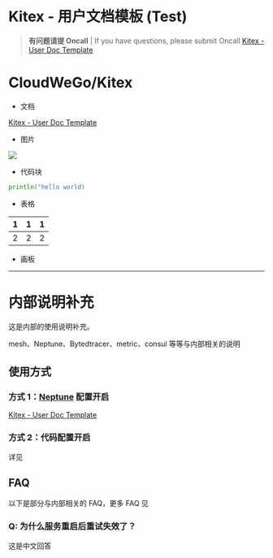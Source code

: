 # Kitex - 用户文档模板 (Test)

> **有问题请提 Oncall** | If you have questions, please submit Oncall [Kitex - User Doc Template](https%3A%2F%2Fbytedance.sg.feishu.cn%2Fdocx%2FXcC2dfmSnohLJQx7bYLlBcb9gvd)

# CloudWeGo/Kitex

- 文档

[Kitex - User Doc Template](https%3A%2F%2Fbytedance.sg.feishu.cn%2Fdocx%2FXcC2dfmSnohLJQx7bYLlBcb9gvd)

- 图片

![](/img/docs/kitex/Reference/VULlbeURpodkICx7g6AlOiwegrh.png)

- 代码块

```go
println("hello world)
```

- 表格

| 1 | 1 | 1 |
| - | - | - |
| 2 | 2 | 2 |

- 画板

---

# 内部说明补充

这是内部的使用说明补充。

mesh、Neptune、Bytedtracer、metric、consul 等等与内部相关的说明

## 使用方式

### 方式 1：[Neptune](https%253A%252F%252Fgithub.com) 配置开启

[Kitex - User Doc Template](https%3A%2F%2Fbytedance.sg.feishu.cn%2Fdocx%2FXcC2dfmSnohLJQx7bYLlBcb9gvd)

### 方式 2：代码配置开启

详见

## FAQ

以下是部分与内部相关的 FAQ，更多 FAQ 见

### Q: 为什么服务重启后重试失效了？

这是中文回答
